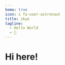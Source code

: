 ```yaml
---
home: true
icon: s fa-user-astronaut
title: zkye
tagline:
  - Hello World
  - 🍻
---
```


# Hi here!

